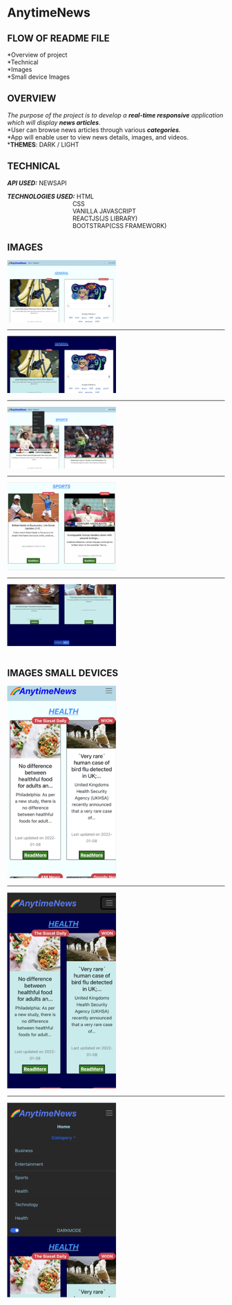 # AnytimeNews

## FLOW OF README FILE
*Overview of project </br>
*Technical </br>
*Images</br>
*Small device Images</br>


## OVERVIEW
*The purpose of the project is to develop a ***real-time responsive*** application which will display **news articles***.</br>
*User can browse news articles through various ***categories***.</br>
*App will enable user to view news details, images, and videos.</br>
***THEMES**: DARK / LIGHT
</br>

## TECHNICAL
***API USED:*** NEWSAPI </br>

***TECHNOLOGIES USED:*** HTML</br> 
&emsp; &emsp; &emsp; &emsp; &emsp;  &emsp;  &emsp;  &emsp; &nbsp; CSS </br> 
&emsp; &emsp; &emsp; &emsp; &emsp;  &emsp;  &emsp;  &emsp; &nbsp; VANILLA JAVASCRIPT </br>
&emsp; &emsp; &emsp; &emsp; &emsp;  &emsp;  &emsp;  &emsp; &nbsp; REACTJS(JS LIBRARY) </br>
&emsp; &emsp; &emsp; &emsp; &emsp;  &emsp;  &emsp;  &emsp; &nbsp; BOOTSTRAP(CSS FRAMEWORK)
</br>

## IMAGES
<kbd>
<img src="./ReadmePictures/pic1.png" width="50%"/></hr>
</kbd>

*** ***
<kbd>
<img src="./ReadmePictures/pic2.png" width="50%"/></hr>
</kbd>

*** ***
<kbd>
<img src="./ReadmePictures/pic3.png" width="50%"/>
  </kbd>
  
  *** ***
<kbd>
<img src="./ReadmePictures/pic4.png" width="50%"/>
  </kbd>
  
  *** ***
<kbd>
<img src="./ReadmePictures/pic5.png" width="50%"/>
  </kbd>
</br>
</br>

## IMAGES SMALL DEVICES
<kbd>
<img src="./ReadmePictures/pic6.png" width="50%"/></hr>
</kbd>

*** ***
<kbd>
<img src="./ReadmePictures/pic7.png" width="50%"/></hr>
</kbd>

*** ***
<kbd>
<img src="./ReadmePictures/pic8.png" width="50%"/></hr>
</kbd>
</br>
 

